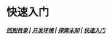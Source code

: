 # 快速入门
##### [回到目录](../README.md) | [开发环境](/docs/Setup.md) | [探索未知](/docs/ToUnknown.md) | [快速入门](/docs/QuickStart.md)
